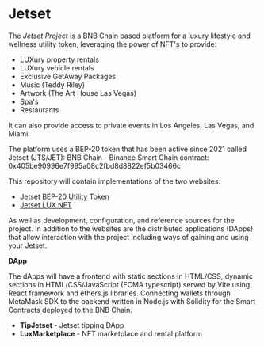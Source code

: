 # Jetset
The _Jetset Project_ is a BNB Chain based platform for a luxury lifestyle and wellness utility token, leveraging the power of NFT's to provide:
- LUXury property rentals
- LUXury vehicle rentals
- Exclusive GetAway Packages
- Music (Teddy Riley)
- Artwork (The Art House Las Vegas)
- Spa's
- Restaurants

It can also provide access to private events in Los Angeles, Las Vegas, and Miami.

The platform uses a BEP-20 token that has been active since 2021 called Jetset (JTS/JET):
BNB Chain - Binance Smart Chain contract:
0x405be90996e7f995a08c2fbd8d8822ef5b03466c

This repository will contain implementations of the two websites:

- [Jetset BEP-20 Utility Token](https://jetsettoken.com)
- [Jetset LUX NFT](https://jetsetlux.com)

As well as development, configuration, and reference sources for the project.
In addition to the websites are the distributed applications (DApps) that allow interaction with the project including ways of gaining and using your Jetset.

**DApp**

The dApps will have a frontend with static sections in HTML/CSS, dynamic sections in HTML/CSS/JavaScript (ECMA typescript) served by Vite using React framework and ethers.js libraries. Connecting wallets through MetaMask SDK to the backend written in Node.js with Solidity for the Smart Contracts deployed to the BNB Chain.

- **TipJetset** - Jetset tipping DApp
- **LuxMarketplace** - NFT marketplace and rental platform


